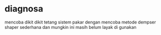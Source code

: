# diagnosa
mencoba dikit dikit tetang sistem pakar dengan mencoba metode dempser shaper sederhana dan mungkin ini masih belum layak di gunakan 
